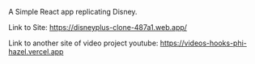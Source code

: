 A Simple React app replicating Disney.

Link to Site: https://disneyplus-clone-487a1.web.app/

Link to another site of video project youtube: https://videos-hooks-phi-hazel.vercel.app
